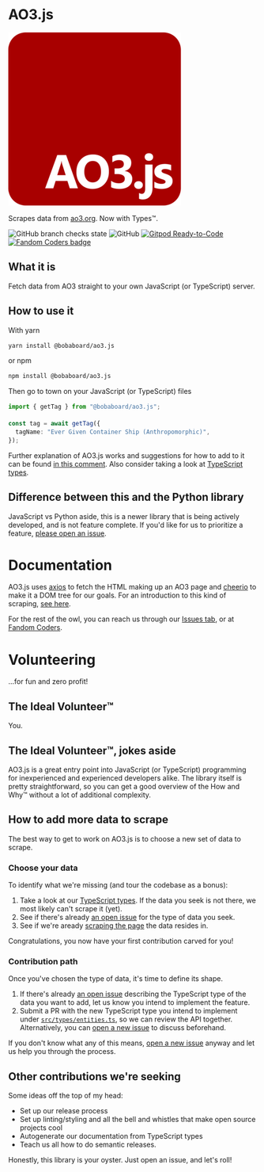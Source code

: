 # AO3.js

![AO3.js logo](./logo-transparent-small.png)

Scrapes data from [ao3.org](https://ao3.org). Now with Types™.

<!-- Add the empty <a> so IMGs will stay on the same line -->
<a>
    <img alt="GitHub branch checks state" src="https://img.shields.io/github/checks-status/essential-randomness/ao3.js/main" />
</a>
<a>
    <img alt="GitHub" src="https://img.shields.io/github/license/essential-randomness/ao3.js" />
</a>
<a href="https://gitpod.io/from-referrer/">
<img src="https://img.shields.io/badge/Gitpod-Ready--to--Code-blue?logo=gitpod" alt="Gitpod Ready-to-Code"/>
</a>
<a href="https://fancoders.com/">
<img src="https://img.shields.io/badge/fandom-coders-ff69b4" alt="Fandom Coders badge"/>
</a>

## What it is

Fetch data from AO3 straight to your own JavaScript (or TypeScript) server.

## How to use it

With yarn

```sh
yarn install @bobaboard/ao3.js
```

or npm

```sh
npm install @bobaboard/ao3.js
```

Then go to town on your JavaScript (or TypeScript) files

```ts
import { getTag } from "@bobaboard/ao3.js";

const tag = await getTag({
  tagName: "Ever Given Container Ship (Anthropomorphic)",
});
```

Further explanation of AO3.js works and suggestions for how to add to it can be found [in this comment](https://github.com/essential-randomness/AO3.js/issues/2#issuecomment-1032213524). Also consider taking a look at [TypeScript types](./src/types/entities.ts).

## Difference between this and the Python library

JavaScript vs Python aside, this is a newer library that is being actively developed, and is not feature complete. If you'd like for us to prioritize a feature, [please open an issue](https://github.com/essential-randomness/ao3.js/issues/new).

# Documentation

AO3.js uses [axios](https://axios-http.com/) to fetch the HTML making up an AO3 page and [cheerio](https://cheerio.js.org/) to make it a DOM tree for our goals. For an introduction to this kind of scraping, [see here](https://blog.logrocket.com/parsing-html-nodejs-cheerio/).

For the rest of the owl, you can reach us through our [Issues tab](https://github.com/essential-randomness/ao3.js/issues), or at [Fandom Coders](https://fancoders.com/).

# Volunteering

...for fun and zero profit!

## The Ideal Volunteer™

You.

## The Ideal Volunteer™, jokes aside

AO3.js is a great entry point into JavaScript (or TypeScript) programming for inexperienced and experienced developers alike. The library itself is pretty straightforward, so you can get a good overview of the How and Why™ without a lot of additional complexity.

## How to add more data to scrape

The best way to get to work on AO3.js is to choose a new set of data to scrape.

### Choose your data

To identify what we're missing (and tour the codebase as a bonus):

1. Take a look at our [TypeScript types](./src/types/entities.ts). If the data you seek is not there, we most likely can't scrape it (yet).
2. See if there's already [an open issue](https://github.com/essential-randomness/ao3.js/issues/) for the type of data you seek.
3. See if we're aready [scraping the page](./src/types/pages.ts) the data resides in.

Congratulations, you now have your first contribution carved for you!

### Contribution path

Once you've chosen the type of data, it's time to define its shape.

1. If there's already [an open issue](https://github.com/essential-randomness/ao3.js/issues/) describing the TypeScript type of the data you want to add, let us know you intend to implement the feature.
2. Submit a PR with the new TypeScript type you intend to implement under [`src/types/entities.ts`](./src/types/entities.ts), so we can review the API together. Alternatively, you can [open a new issue](https://github.com/essential-randomness/ao3.js/issues/new) to discuss beforehand.

If you don't know what any of this means, [open a new issue](https://github.com/essential-randomness/ao3.js/issues/new) anyway and let us help you through the process.

## Other contributions we're seeking

Some ideas off the top of my head:

- Set up our release process
- Set up linting/styling and all the bell and whistles that make open source projects cool
- Autogenerate our documentation from TypeScript types
- Teach us all how to do semantic releases.

Honestly, this library is your oyster. Just open an issue, and let's roll!
